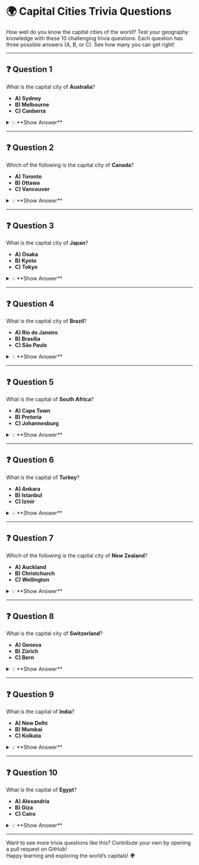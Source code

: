 # 🌍 **Capital Cities Trivia Questions**

How well do you know the capital cities of the world? Test your geography knowledge with these 10 challenging trivia questions. Each question has three possible answers (A, B, or C). See how many you can get right!

---

## ❓ **Question 1**
What is the capital city of **Australia**?  

- **A) Sydney**  
- **B) Melbourne**  
- **C) Canberra**  

<details>
  <summary>💡 **Show Answer**</summary>
  **C) Canberra** — While Sydney and Melbourne are better known, Canberra is Australia's official capital.
</details>

---

## ❓ **Question 2**
Which of the following is the capital city of **Canada**?  

- **A) Toronto**  
- **B) Ottawa**  
- **C) Vancouver**  

<details>
  <summary>💡 **Show Answer**</summary>
  **B) Ottawa** — Ottawa is the capital of Canada, not Toronto or Vancouver, which are larger but not the capital.
</details>

---

## ❓ **Question 3**
What is the capital city of **Japan**?  

- **A) Osaka**  
- **B) Kyoto**  
- **C) Tokyo**  

<details>
  <summary>💡 **Show Answer**</summary>
  **C) Tokyo** — Tokyo is the modern-day capital of Japan, although Kyoto was the former imperial capital.
</details>

---

## ❓ **Question 4**
What is the capital city of **Brazil**?  

- **A) Rio de Janeiro**  
- **B) Brasília**  
- **C) São Paulo**  

<details>
  <summary>💡 **Show Answer**</summary>
  **B) Brasília** — While Rio de Janeiro and São Paulo are major cities, Brasília is the official capital, designed as a planned city in 1960.
</details>

---

## ❓ **Question 5**
What is the capital of **South Africa**?  

- **A) Cape Town**  
- **B) Pretoria**  
- **C) Johannesburg**  

<details>
  <summary>💡 **Show Answer**</summary>
  **B) Pretoria** — South Africa actually has three capitals: Pretoria (executive), Bloemfontein (judicial), and Cape Town (legislative). Pretoria is considered the main administrative capital.
</details>

---

## ❓ **Question 6**
What is the capital of **Turkey**?  

- **A) Ankara**  
- **B) Istanbul**  
- **C) Izmir**  

<details>
  <summary>💡 **Show Answer**</summary>
  **A) Ankara** — Although Istanbul is Turkey’s largest and most well-known city, Ankara is the official capital.
</details>

---

## ❓ **Question 7**
Which of the following is the capital city of **New Zealand**?  

- **A) Auckland**  
- **B) Christchurch**  
- **C) Wellington**  

<details>
  <summary>💡 **Show Answer**</summary>
  **C) Wellington** — Wellington is the capital of New Zealand, while Auckland is its largest city.
</details>

---

## ❓ **Question 8**
What is the capital city of **Switzerland**?  

- **A) Geneva**  
- **B) Zürich**  
- **C) Bern**  

<details>
  <summary>💡 **Show Answer**</summary>
  **C) Bern** — Bern is the capital of Switzerland, though Geneva and Zürich are better known globally.
</details>

---

## ❓ **Question 9**
What is the capital of **India**?  

- **A) New Delhi**  
- **B) Mumbai**  
- **C) Kolkata**  

<details>
  <summary>💡 **Show Answer**</summary>
  **A) New Delhi** — New Delhi is the official capital of India, though Mumbai and Kolkata are major metropolitan areas.
</details>

---

## ❓ **Question 10**
What is the capital of **Egypt**?  

- **A) Alexandria**  
- **B) Giza**  
- **C) Cairo**  

<details>
  <summary>💡 **Show Answer**</summary>
  **C) Cairo** — Cairo is Egypt's capital and largest city, while Alexandria and Giza are other important cities.
</details>

---

Want to see more trivia questions like this? Contribute your own by opening a pull request on GitHub!  
Happy learning and exploring the world’s capitals! 🌍